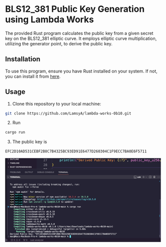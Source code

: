 # BLS12_381 Public Key Generation using Lambda Works

The provided Rust program calculates the public key from a given secret key on the BLS12_381 elliptic curve. It employs elliptic curve multiplication, utilizing the generator point, to derive the public key.

## Installation

To use this program, ensure you have Rust installed on your system. If not, you can install it from [here](https://www.rust-lang.org/tools/install).

## Usage

1. Clone this repository to your local machine:

```sh
git clone https://github.com/LamsyA/lambda-works-0b10.git
```

2. Run

```sh
cargo run
```

3. The public key is

```sh
EFC2D10AD531CEBF2B8C7B4325BC93ED91E6477D260304C1F9ECC7BA0E6F5711
```
![alt text](<Screen Shot 2024-03-18 at 3.33.53 AM.png>)
